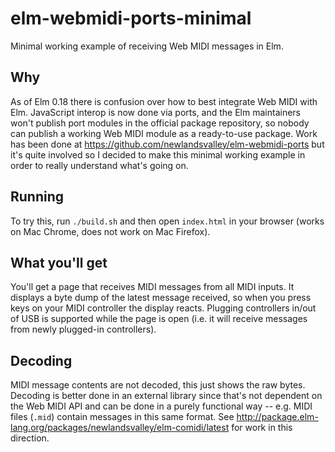 # elm-webmidi-ports-minimal

Minimal working example of receiving Web MIDI messages in Elm.

## Why

As of Elm 0.18 there is confusion over how to best integrate Web MIDI
with Elm.  JavaScript interop is now done via ports, and the Elm
maintainers won't publish port modules in the official package
repository, so nobody can publish a working Web MIDI module as a
ready-to-use package. Work has been done
at <https://github.com/newlandsvalley/elm-webmidi-ports> but it's
quite involved so I decided to make this minimal working example in
order to really understand what's going on.

## Running

To try this, run `./build.sh` and then open `index.html` in your
browser (works on Mac Chrome, does not work on Mac Firefox).

## What you'll get

You'll get a page that receives MIDI messages from all MIDI inputs.
It displays a byte dump of the latest message received, so when you
press keys on your MIDI controller the display reacts.  Plugging
controllers in/out of USB is supported while the page is open (i.e. it
will receive messages from newly plugged-in controllers).

## Decoding

MIDI message contents are not decoded, this just shows the raw
bytes. Decoding is better done in an external library since that's not
dependent on the Web MIDI API and can be done in a purely functional
way -- e.g. MIDI files (`.mid`) contain messages in this same
format. See
<http://package.elm-lang.org/packages/newlandsvalley/elm-comidi/latest> for
work in this direction.

